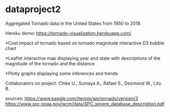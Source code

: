 # dataproject2

Aggregated Tornado data in the United States from 1950 to 2018.

Heroku demo: https://tornado-visualization.herokuapp.com/

 *Cost impact of tornado based on tornado magnitude interactive D3 bubble chart
 
 *Leaflet interactive map displaying year and state with descriptions of the magnitude of the tornado and the distance
 
 *Plotly graphs displaying some inferences and trends
  
 Collaborators on project:
 Chike U., Sumaya A., Rafael S., Dezmond W., Lito B.
 
sources:
https://www.kaggle.com/jtennis/spctornado/version/3
https://www.spc.noaa.gov/wcm/data/SPC_severe_database_description.pdf

